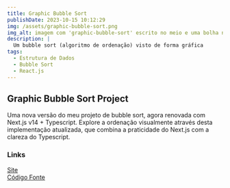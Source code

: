 ```yaml
---
title: Graphic Bubble Sort
publishDate: 2023-10-15 10:12:29
img: /assets/graphic-bubble-sort.png
img_alt: imagem com 'graphic-bubble-sort' escrito no meio e uma bolha no lado inferior direito da escrita.
description: |
  Um bubble sort (algoritmo de ordenação) visto de forma gráfica
tags:
  - Estrutura de Dados
  - Bubble Sort
  - React.js
---
```


## Graphic Bubble Sort Project

Uma nova versão do meu projeto de bubble sort, agora renovada com Next.js v14 + Typescript. Explore a ordenação visualmente através desta implementação atualizada, que combina a praticidade do Next.js com a clareza do Typescript.

### Links

<a href="https://graphic-bubble-sort.vercel.app/" target="_blank">Site</a>
<br>
<a href="https://github.com/marcelldac/graphic-bubble-sort" target="_blank">Código Fonte</a>
